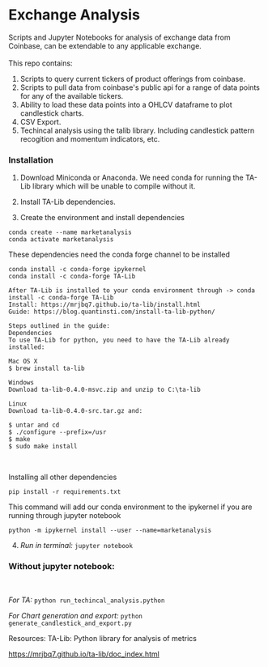 
<h1>Exchange Analysis</h1>
<div>
Scripts and Jupyter Notebooks for analysis of exchange data from Coinbase, can be extendable to any applicable exchange. <br> <br>This repo contains:<br>

1. Scripts to query current tickers of product offerings from coinbase.
2. Scripts to pull data from coinbase's public api for a range of data points for any of the available tickers.
3. Ability to load these data points into a OHLCV dataframe to plot candlestick charts.
4. CSV Export.
5. Techincal analysis using the talib library. Including candlestick pattern recogition and momentum indicators, etc.
</div>

<h3>Installation</h3>

1. Download Miniconda or Anaconda. We need conda for running the TA-Lib library which will be unable to compile without it.
2. Install TA-Lib dependencies.

  
3. Create the environment and install dependencies

```
conda create --name marketanalysis
conda activate marketanalysis
```

These dependencies need the conda forge channel to be installed

```
conda install -c conda-forge ipykernel
conda install -c conda-forge TA-Lib
```

```
After TA-Lib is installed to your conda environment through -> conda install -c conda-forge TA-Lib
Install: https://mrjbq7.github.io/ta-lib/install.html
Guide: https://blog.quantinsti.com/install-ta-lib-python/

Steps outlined in the guide:
Dependencies
To use TA-Lib for python, you need to have the TA-Lib already installed:

Mac OS X
$ brew install ta-lib

Windows
Download ta-lib-0.4.0-msvc.zip and unzip to C:\ta-lib

Linux
Download ta-lib-0.4.0-src.tar.gz and:

$ untar and cd
$ ./configure --prefix=/usr
$ make
$ sudo make install
```

<br>

Installing all other dependencies
```
pip install -r requirements.txt
```
  
This command will add our conda environment to the ipykernel if you are running through jupyter notebook

```
python -m ipykernel install --user --name=marketanalysis
```
  
4. <i>Run in terminal:</i> ```jupyter notebook```


<h3>Without jupyter notebook:</h3><br>


<i>For TA: </i> ```python run_techincal_analysis.python```

  

<i>For Chart generation and export: </i>```python generate_candlestick_and_export.py```

  
  

Resources: TA-Lib: Python library for analysis of metrics

https://mrjbq7.github.io/ta-lib/doc_index.html